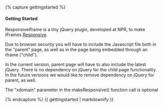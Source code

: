 {% capture gettingstarted %}

#### Getting Started
    
ResponsiveIframe is a tiny jQuery plugin, developed at NPR, to make IFrames 
[Responsive](http://en.wikipedia.org/wiki/Responsive_Web_Design).
    
Due to browser security you will have to include the Javascript file both in 
the "parent" page, as well as in the page being embedded through an iframe ("child").
       
In the current version, parent page will have to also include the latest jQuery.
There is no dependency on jQuery for the child page functionality. In the future versions we would
like to remove dependency on jQuery for parent, as well.
       
The "xdomain" parameter in the makeResponsive() function call is optional

{% endcapture %}
{{ gettingstarted | markdownify }}
